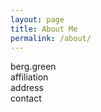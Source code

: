 ```yaml
---
layout: page
title: About Me
permalink: /about/
---
```


berg.green  
affiliation  
address  
contact
